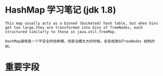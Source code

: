 # HashMap 学习笔记 (jdk 1.8)

```
This map usually acts as a binned (bucketed) hash table, but when bins get too large,they are transformed into bins of TreeNodes, each structured similarly to those in java.util.TreeMap.

HashMap通常是一个不安全的哈希桶，但是当桶太大的时候，会变成类似TreeNodes 结构的树。

```

# 重要字段

